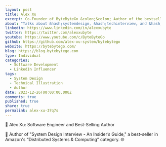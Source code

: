 ```yaml
---
layout: post
title: Alex Xu
excerpt: Co-Founder of ByteByteGo &colon;&colon; Author of the bestselling book series&colon; ‘System Design Interview’&newline;
about: "Talks about &hash;systemdesign, &hash;techinterview, and &hash;bookpublishing"
linkedin: https://www.linkedin.com/in/alexxubyte
twitter: https://twitter.com/alexxubyte
youtube: https://www.youtube.com/c/ByteByteGo
github: https://github.com/alex-xu-system/bytebytego
website: https://bytebytego.com/
blog: https://blog.bytebytego.com
type: Individual
categories:
  - Software Development
  - LinkedIn Influencer
tags:
  - System Design
  - Technical Illustration
  - Author
date: 2023-12-26T00:00:00.000Z
comments: true
published: true
share: true
permalink: alex-xu-37q7s
---
```

🚀 Alex Xu: Software Engineer and Best-Selling Author

📘 Author of "System Design Interview - An Insider’s Guide," a best-seller in Amazon's “Distributed Systems & Computing” category. 🌐










